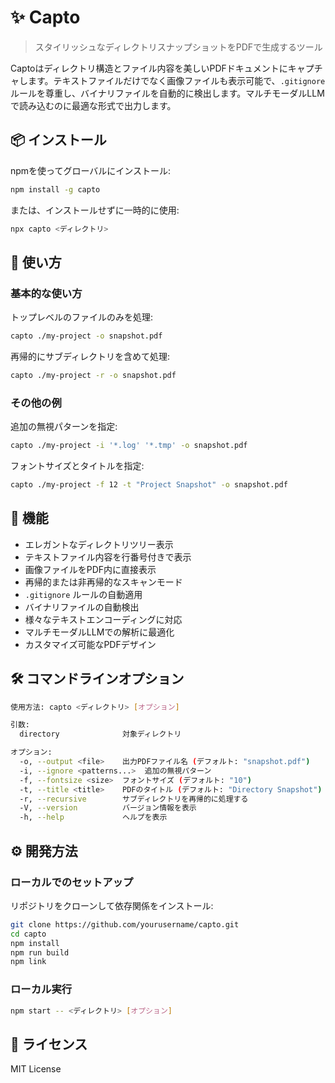 # ✨ Capto

> スタイリッシュなディレクトリスナップショットをPDFで生成するツール

Captoはディレクトリ構造とファイル内容を美しいPDFドキュメントにキャプチャします。テキストファイルだけでなく画像ファイルも表示可能で、`.gitignore` ルールを尊重し、バイナリファイルを自動的に検出します。マルチモーダルLLMで読み込むのに最適な形式で出力します。

## 📦 インストール

npmを使ってグローバルにインストール:

```bash
npm install -g capto
```

または、インストールせずに一時的に使用:

```bash
npx capto <ディレクトリ>
```

## 🚀 使い方

### 基本的な使い方

トップレベルのファイルのみを処理:

```bash
capto ./my-project -o snapshot.pdf
```

再帰的にサブディレクトリを含めて処理:

```bash
capto ./my-project -r -o snapshot.pdf
```

### その他の例

追加の無視パターンを指定:

```bash
capto ./my-project -i '*.log' '*.tmp' -o snapshot.pdf
```

フォントサイズとタイトルを指定:

```bash
capto ./my-project -f 12 -t "Project Snapshot" -o snapshot.pdf
```

## 🎯 機能

- エレガントなディレクトリツリー表示
- テキストファイル内容を行番号付きで表示
- 画像ファイルをPDF内に直接表示
- 再帰的または非再帰的なスキャンモード
- `.gitignore` ルールの自動適用
- バイナリファイルの自動検出
- 様々なテキストエンコーディングに対応
- マルチモーダルLLMでの解析に最適化
- カスタマイズ可能なPDFデザイン

## 🛠️ コマンドラインオプション

```bash
使用方法: capto <ディレクトリ> [オプション]

引数:
  directory              対象ディレクトリ

オプション:
  -o, --output <file>    出力PDFファイル名 (デフォルト: "snapshot.pdf")
  -i, --ignore <patterns...>  追加の無視パターン
  -f, --fontsize <size>  フォントサイズ (デフォルト: "10")
  -t, --title <title>    PDFのタイトル (デフォルト: "Directory Snapshot")
  -r, --recursive        サブディレクトリを再帰的に処理する
  -V, --version          バージョン情報を表示
  -h, --help             ヘルプを表示
```

## ⚙️ 開発方法

### ローカルでのセットアップ

リポジトリをクローンして依存関係をインストール:

```bash
git clone https://github.com/yourusername/capto.git
cd capto
npm install
npm run build
npm link
```

### ローカル実行

```bash
npm start -- <ディレクトリ> [オプション]
```

## 📄 ライセンス

MIT License
